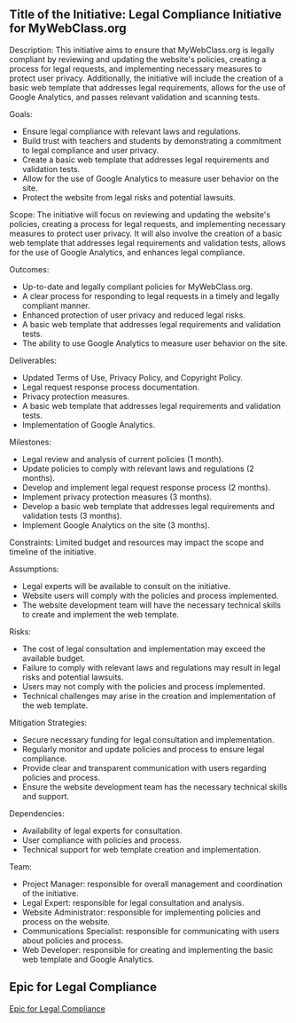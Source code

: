 ## Title of the Initiative: Legal Compliance Initiative for MyWebClass.org

Description: This initiative aims to ensure that MyWebClass.org is legally compliant by reviewing and updating the website's policies, creating a process for legal requests, and implementing necessary measures to protect user privacy. Additionally, the initiative will include the creation of a basic web template that addresses legal requirements, allows for the use of Google Analytics, and passes relevant validation and scanning tests.

Goals:

* Ensure legal compliance with relevant laws and regulations. 
* Build trust with teachers and students by demonstrating a commitment to legal compliance and user privacy. 
* Create a basic web template that addresses legal requirements and validation tests. 
* Allow for the use of Google Analytics to measure user behavior on the site. 
* Protect the website from legal risks and potential lawsuits.

Scope: The initiative will focus on reviewing and updating the website's policies, creating a process for legal requests, and implementing necessary measures to protect user privacy. It will also involve the creation of a basic web template that addresses legal requirements and validation tests, allows for the use of Google Analytics, and enhances legal compliance.

Outcomes:

* Up-to-date and legally compliant policies for MyWebClass.org. 
* A clear process for responding to legal requests in a timely and legally compliant manner. 
* Enhanced protection of user privacy and reduced legal risks. 
* A basic web template that addresses legal requirements and validation tests. 
* The ability to use Google Analytics to measure user behavior on the site.

Deliverables:

* Updated Terms of Use, Privacy Policy, and Copyright Policy. 
* Legal request response process documentation. 
* Privacy protection measures. 
* A basic web template that addresses legal requirements and validation tests.
* Implementation of Google Analytics.

Milestones:

* Legal review and analysis of current policies (1 month). 
* Update policies to comply with relevant laws and regulations (2 months). 
* Develop and implement legal request response process (2 months). 
* Implement privacy protection measures (3 months). 
* Develop a basic web template that addresses legal requirements and validation tests (3 months). 
* Implement Google Analytics on the site (3 months).

Constraints: Limited budget and resources may impact the scope and timeline of the initiative.

Assumptions:

* Legal experts will be available to consult on the initiative. 
* Website users will comply with the policies and process implemented. 
* The website development team will have the necessary technical skills to create and implement the web template.

Risks:

* The cost of legal consultation and implementation may exceed the available budget. 
* Failure to comply with relevant laws and regulations may result in legal risks and potential lawsuits. 
* Users may not comply with the policies and process implemented. 
* Technical challenges may arise in the creation and implementation of the web template.

Mitigation Strategies:

* Secure necessary funding for legal consultation and implementation.
* Regularly monitor and update policies and process to ensure legal compliance.
* Provide clear and transparent communication with users regarding policies and process.
* Ensure the website development team has the necessary technical skills and support.

Dependencies:

* Availability of legal experts for consultation. 
* User compliance with policies and process. 
* Technical support for web template creation and implementation.

Team:

* Project Manager: responsible for overall management and coordination of the initiative. 
* Legal Expert: responsible for legal consultation and analysis. 
* Website Administrator: responsible for implementing policies and process on the website. 
* Communications Specialist: responsible for communicating with users about policies and process. 
* Web Developer: responsible for creating and implementing the basic web template and Google Analytics.

## Epic for Legal Compliance
[Epic for Legal Compliance](/documentation/theme_1/Epics/Legal_Epic.md)